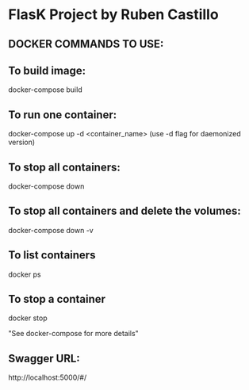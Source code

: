 # FlasK Project by Ruben Castillo

## DOCKER COMMANDS TO USE:

## To build image:

docker-compose build

## To run one container:

docker-compose up -d <container_name> (use -d flag for daemonized version)

## To stop all containers:

docker-compose down

## To stop all containers and delete the volumes:

docker-compose down -v

## To list containers

docker ps

## To stop a container

docker stop <container hash>

"See docker-compose for more details"

## Swagger URL:

http://localhost:5000/#/
